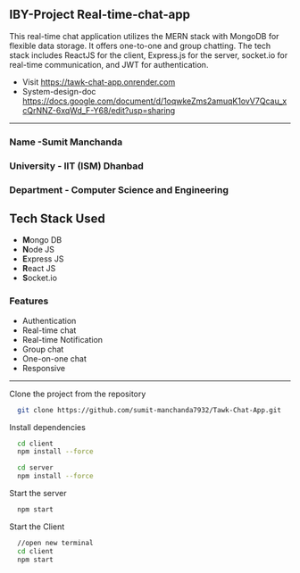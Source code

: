 ## IBY-Project Real-time-chat-app

This real-time chat application utilizes the MERN stack with MongoDB for flexible data storage. It offers one-to-one and group chatting. The tech stack includes ReactJS for the client, Express.js for the server, socket.io for real-time communication, and JWT for authentication.

- Visit <https://tawk-chat-app.onrender.com>
- System-design-doc <https://docs.google.com/document/d/1oqwkeZms2amuqK1ovV7Qcau_xcQrNNZ-6xqWd_F-Y68/edit?usp=sharing>

---

### Name -Sumit Manchanda

### University - IIT (ISM) Dhanbad

### Department - Computer Science and Engineering

## Tech Stack Used

- **M**ongo DB
- **N**ode JS
- **E**xpress JS
- **R**eact JS
- **S**ocket.io

### Features

- Authentication
- Real-time chat
- Real-time Notification
- Group chat
- One-on-one chat
- Responsive

---

Clone the project from the repository

```bash
  git clone https://github.com/sumit-manchanda7932/Tawk-Chat-App.git
```

Install dependencies

```bash
  cd client
  npm install --force
```

```bash
  cd server
  npm install --force
```

Start the server

```bash
  npm start
```

Start the Client

```bash
  //open new terminal
  cd client
  npm start
```
